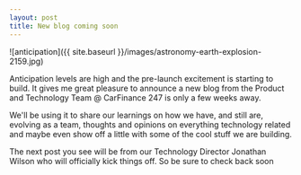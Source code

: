 ```yaml
---
layout: post
title: New blog coming soon
---
```


![anticipation]({{ site.baseurl }}/images/astronomy-earth-explosion-2159.jpg)


Anticipation levels are high and the pre-launch excitement is starting to build. It gives me great pleasure to announce a new blog from the Product and Technology Team @ CarFinance 247 is only a few weeks away.

We'll be using it to share our learnings on how we have, and still are, evolving as a team, thoughts and opinions on everything technology related and maybe even show off a little with some of the cool stuff we are building.

The next post you see will be from our Technology Director Jonathan Wilson who will officially kick things off. So be sure to check back soon
